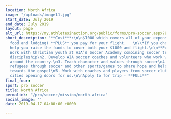 ```yaml
---
location: North Africa
image: "/uploads/image11.jpg"
start_date: July 2019
end_date: July 2019
layout: page
alt_url: https://my.athletesinaction.org/public/forms/pro-soccer.aspx?EventID=2026
short_description: "**Cost***:\n\n$1000 which covers all of your expenses (local transportation,
  food and lodging) **PLUS** you pay for your flight.   \n\\*If you choose we can
  help you raise the funds to cover both your $1000 and flight.\n\n**Purpose**:\n\n1.
  Work with Christian youth at AIA’s Soccer Academy combining soccer training with
  discipleship\n2. Develop AIA soccer coaches and volunteers who work with athletes
  around the country.\n3. Teach character and values through soccer\n4. Work with
  refugees through soccer and other sports/games to share hope and help us build relationships
  towards the gospel\n5. Work with coaches and players from soccer clubs in local
  cities opening doors for us.\n\nApply to for trip - **FULL**"
final_four: 
sport: pro soccer
title: North Africa
permalink: "/pro/soccer/mission/north-africa"
social_image: ''
date: 2019-04-17 04:00:00 +0000

---
```

